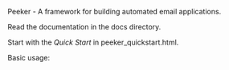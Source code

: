Peeker - A framework for building automated email applications.

Read the documentation in the docs directory. 

Start with the *Quick Start* in peeker_quickstart.html.

Basic usage:
